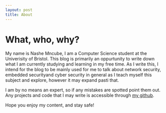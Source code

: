 ```yaml
---
layout: post
title: About
---
```

What, who, why?
==============

My name is Nashe Mncube, I am a Computer Science student at the Univerisity of Bristol. This blog is primarily an oppurtunity to write down what I am currently studying and learning in my free time. As I write this, I intend for the blog to be mainly used for me to talk about network security, embedded securityand cyber security in general as I teach myself this subject and explore, however it may expand pasti that.

I am by no means an expert, so if any mistakes are spotted point them out. Any projects and code that I may write is accessible through [my github](http://github.com/NasheMncube).

Hope you enjoy my content, and stay safe!
